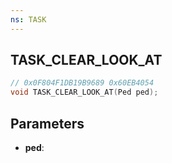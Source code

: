 ```yaml
---
ns: TASK
---
```

## TASK_CLEAR_LOOK_AT

```c
// 0x0F804F1DB19B9689 0x60EB4054
void TASK_CLEAR_LOOK_AT(Ped ped);
```

## Parameters
* **ped**:
